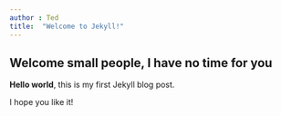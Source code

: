 ```yaml
---
author : Ted
title:  "Welcome to Jekyll!"
---
```


Welcome small people, I have no time for you
---------------------------------------------

**Hello world**, this is my first Jekyll blog post.

I hope you like it!
